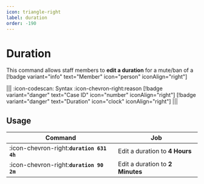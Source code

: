 ```yaml
---
icon: triangle-right
label: duration
order: -190
---
```


# Duration

This command allows staff members to **edit a duration** for a mute/ban of a [!badge variant="info" text="Member" icon="person" iconAlign="right"]

||| :icon-codescan: Syntax
:icon-chevron-right:reason [!badge variant="danger" text="Case ID" icon="number" iconAlign="right"] [!badge variant="danger" text="Duration" icon="clock" iconAlign="right"]
|||

## Usage

| Command                                   | Job                              |
| ----------------------------------------- | -------------------------------- |
| :icon-chevron-right:**`duration 631 4h`** | Edit a duration to **4 Hours**   |
| :icon-chevron-right:**`duration 90 2m`**  | Edit a duration to **2 Minutes** |
